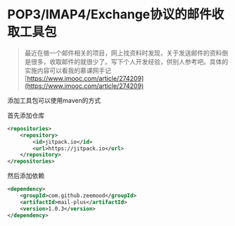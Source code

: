 # POP3/IMAP4/Exchange协议的邮件收取工具包

> 最近在做一个邮件相关的项目，网上找资料时发现，关于发送邮件的资料倒是很多，收取邮件的就很少了。写下个人开发经验，供别人参考吧。具体的实施内容可以看我的慕课网手记
[https://www.imooc.com/article/274209](https://www.imooc.com/article/274209)

添加工具包可以使用maven的方式

首先添加仓库

```xml
<repositories>
    <repository>
        <id>jitpack.io</id>
        <url>https://jitpack.io</url>
    </repository>
</repositories>
```

然后添加依赖

```xml
<dependency>
    <groupId>com.github.zeemood</groupId>
    <artifactId>mail-plus</artifactId>
    <version>1.0.3</version>
</dependency>
```
